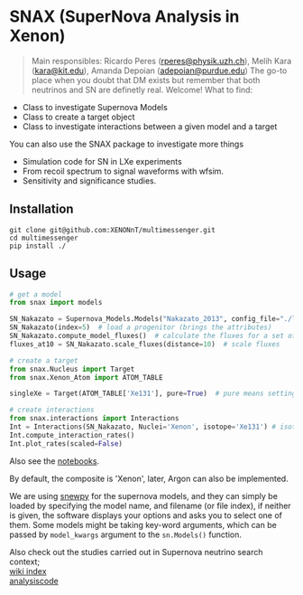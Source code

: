 
# SNAX (SuperNova Analysis in Xenon)

> Main responsibles: Ricardo Peres (rperes@physik.uzh.ch), Melih Kara (kara@kit.edu), Amanda Depoian (adepoian@purdue.edu)
The go-to place when you doubt that DM exists but remember that both neutrinos and SN are definetly real. Welcome!
What to find:
  - Class to investigate Supernova Models
  - Class to create a target object
  - Class to investigate interactions between a given model and a target

You can also use the SNAX package to investigate more things
  - Simulation code for SN in LXe experiments
  - From recoil spectrum to signal waveforms with wfsim.
  - Sensitivity and significance studies.

## Installation 

```
git clone git@github.com:XENONnT/multimessenger.git
cd multimessenger 
pip install ./
```

## Usage

```python
# get a model
from snax import models

SN_Nakazato = Supernova_Models.Models("Nakazato_2013", config_file="./local_conf.conf")
SN_Nakazato(index=5)  # load a progenitor (brings the attributes)
SN_Nakazato.compute_model_fluxes()  # calculate the fluxes for a set of param
fluxes_at10 = SN_Nakazato.scale_fluxes(distance=10)  # scale fluxes
```

```python
# create a target
from snax.Nucleus import Target
from snax.Xenon_Atom import ATOM_TABLE

singleXe = Target(ATOM_TABLE['Xe131'], pure=True)  # pure means setting the abundance to =1 
```
```python
# create interactions
from snax.interactions import Interactions
Int = Interactions(SN_Nakazato, Nuclei='Xenon', isotope='Xe131') # isotop=string creates a TARGET
Int.compute_interaction_rates()
Int.plot_rates(scaled=False)
```


Also see the [notebooks](./notebooks).

By default, the composite is 'Xenon', later, Argon can also be implemented.

We are using [snewpy](https://github.com/SNEWS2/snewpy) for the supernova models, and 
they can simply be loaded by specifying the model name, and filename (or file index), if neither is given, the software 
displays your options and asks you to select one of them. Some models might be taking key-word arguments, which can be passed
by `model_kwargs` argument to the `sn.Models()` function.

Also check out the studies carried out in Supernova neutrino search context; <br>
[wiki index](https://xe1t-wiki.lngs.infn.it/doku.php?id=xenon:peres:sntrigger:snindex)<br>
[analysiscode](https://github.com/XENONnT/analysiscode/tree/master/Multimessenger)
